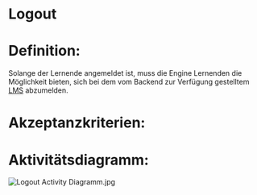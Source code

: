 # Logout


# Definition:

Solange der Lernende angemeldet ist, muss die Engine Lernenden die Möglichkeit bieten, sich bei dem vom Backend zur Verfügung gestelltem [LMS](Learning-Management-System-GE.md) abzumelden.

# Akzeptanzkriterien:


# Aktivitätsdiagramm:

![Logout Activity Diagramm.jpg](imageLogoutActivityDiagramm.jpg)
